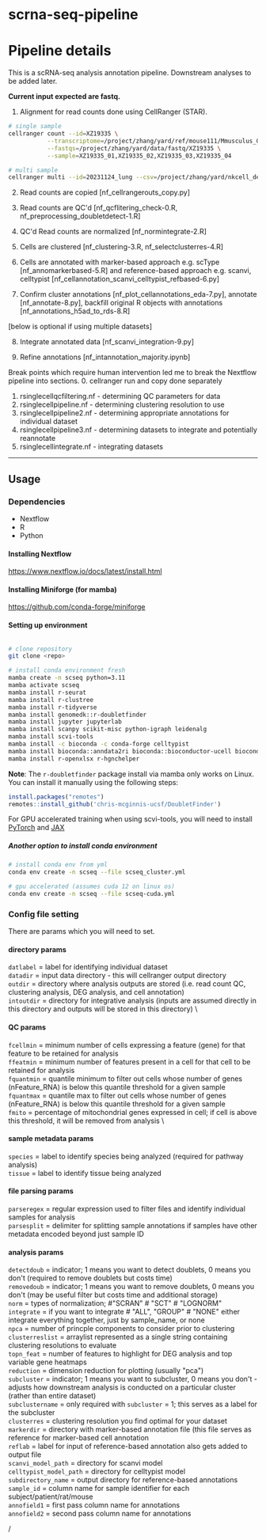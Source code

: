 # scrna-seq-pipeline

# Pipeline details

This is a scRNA-seq analysis annotation pipeline. Downstream analyses to be added later. 

**Current input expected are fastq.**
 
1. Alignment for read counts done using CellRanger (STAR).
```bash
# single sample
cellranger count --id=XZ19335 \
           --transcriptome=/project/zhang/yard/ref/mouse111/Mmusculus_GRCm39_111 \
           --fastqs=/project/zhang/yard/data/fastq/XZ19335 \
           --sample=XZ19335_01,XZ19335_02,XZ19335_03,XZ19335_04

# multi sample
cellranger multi --id=20231124_lung --csv=/project/zhang/yard/nkcell_depletion/20231124_lung/config.csv
```

2. Read counts are copied [nf_cellrangerouts_copy.py]

3. Read counts are QC'd [nf_qcflitering_check-0.R, nf_preprocessing_doubletdetect-1.R]

4. QC'd Read counts are normalized [nf_normintegrate-2.R] 

5. Cells are clustered [nf_clustering-3.R, nf_selectclusterres-4.R]

6. Cells are annotated with marker-based approach e.g. scType [nf_annomarkerbased-5.R] and reference-based approach e.g. scanvi, celltypist [nf_cellannotation_scanvi_celltypist_refbased-6.py]

7. Confirm cluster annotations [nf_plot_cellannotations_eda-7.py], annotate [nf_annotate-8.py], backfill original R objects with annotations [nf_annotations_h5ad_to_rds-8.R]

[below is optional if using multiple datasets] 

8. Integrate annotated data [nf_scanvi_integration-9.py]

9. Refine annotations [nf_intannotation_majority.ipynb]

Break points which require human intervention led me to break the Nextflow pipeline into sections.
0. cellranger run and copy done separately
1. rsinglecellqcfiltering.nf - determining QC parameters for data
2. rsinglecellpipeline.nf - determining clustering resolution to use
3. rsinglecellpipeline2.nf - determining appropriate annotations for individual dataset
4. rsinglecellpipeline3.nf - determining datasets to integrate and potentially reannotate
5. rsinglecellintegrate.nf - integrating datasets

***
## Usage

### Dependencies
* Nextflow
* R
* Python

#### Installing Nextflow

https://www.nextflow.io/docs/latest/install.html

#### Installing Miniforge (for mamba)

https://github.com/conda-forge/miniforge

#### Setting up environment

```bash

# clone repository
git clone <repo>

# install conda environment fresh
mamba create -n scseq python=3.11
mamba activate scseq
mamba install r-seurat
mamba install r-clustree
mamba install r-tidyverse
mamba install genomedk::r-doubletfinder
mamba install jupyter jupyterlab
mamba install scanpy scikit-misc python-igraph leidenalg
mamba install scvi-tools 
mamba install -c bioconda -c conda-forge celltypist
mamba install bioconda::anndata2ri bioconda::bioconductor-ucell bioconda::bioconductor-singlecellexperiment
mamba install r-openxlsx r-hgnchelper
```

**Note**: The `r-doubletfinder` package install via mamba only works on Linux. You can install it manually using the following steps:

```r
install.packages("remotes")
remotes::install_github('chris-mcginnis-ucsf/DoubletFinder')

```

For GPU accelerated training when using scvi-tools, you will need to install [PyTorch](https://pytorch.org/get-started/locally/) and [JAX](https://jax.readthedocs.io/en/latest/installation.html)

##### Another option to install conda environment

```bash
# install conda env from yml
conda env create -n scseq --file scseq_cluster.yml

# gpu accelerated (assumes cuda 12 on linux os)
conda env create -n scseq --file scseq-cuda.yml

```


### Config file setting

There are params which you will need to set. 

#### directory params

`datlabel` = label for identifying individual dataset \
`datadir` = input data directory - this will cellranger output directory \
`outdir` = directory where analysis outputs are stored (i.e. read count QC, clustering analysis, DEG analysis, and cell annotation) \
`intoutdir` = directory for integrative analysis (inputs are assumed directly in this directory and outputs will be stored in this directory) \

#### QC params

`fcellmin` = minimum number of cells expressing a feature (gene) for that feature to be retained for analysis \
`ffeatmin` = minimum number of features present in a cell for that cell to be retained for analysis \
`fquantmin` = quantile minimum to filter out cells whose number of genes (nFeature_RNA) is below this quantile threshold for a given sample \
`fquantmax` = quantile max to filter out cells whose number of genes (nFeature_RNA) is below this quantile threshold for a given sample \
`fmito` = percentage of mitochondrial genes expressed in cell; if cell is above this threshold, it will be removed from analysis \

#### sample metadata params
`species` = label to identify species being analyzed (required for pathway analysis) \
`tissue` = label to identify tissue being analyzed

#### file parsing params
`parseregex` = regular expression used to filter files and identify individual samples for analysis \
`parsesplit` = delimiter for splitting sample annotations if samples have other metadata encoded beyond just sample ID

#### analysis params
`detectdoub` = indicator; 1 means you want to detect doublets, 0 means you don't (required to remove doublets but costs time) \
`removedoub` = indicator;  1 means you want to remove doublets, 0 means you don't (may be useful filter but costs time and additional storage) \
`norm` = types of normalization;  #"SCRAN" # "SCT" # "LOGNORM" \
`integrate` = if you want to integrate  # "ALL", "GROUP" # "NONE" either integrate everything together, just by sample_name, or none \
`npca` = number of princple components to consider prior to clustering \
`clusterreslist` = arraylist represented as a single string containing clustering resolutions to evaluate \
`topn_feat` = number of features to highlight for DEG analysis and top variable gene heatmaps \
`reduction` = dimension reduction for plotting (usually "pca") \
`subcluster` = indicator; 1 means you want to subcluster, 0 means you don't - adjusts how downstream analysis is conducted on a particular cluster (rather than entire dataset) \
`subclustername` = only required with `subcluster` = 1; this serves as a label for the subcluster \
`clusterres` = clustering resolution you find optimal for your dataset \
`markerdir` = directory with marker-based annotation file (this file serves as reference for marker-based cell annotation \
`reflab` = label for input of reference-based annotation also gets added to output file \
`scanvi_model_path` = directory for scanvi model \
`celltypist_model_path` = directory for celltypist model \
`subdirectory_name` = output directory for reference-based annotations \
`sample_id` =  column name for sample identifier for each subject/patient/rat/mouse \
`annofield1` = first pass column name for annotations \
`annofield2` = second pass column name for annotations

 




 
 
/

